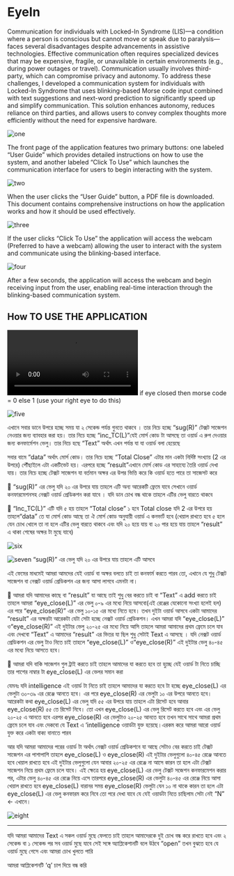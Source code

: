 # EyeIn


Communication for individuals with Locked-In Syndrome (LIS)—a condition where a person is conscious but cannot move or speak due to paralysis—faces several disadvantages despite advancements in assistive technologies. Effective communication often requires specialized devices that may be expensive, fragile, or unavailable in certain environments (e.g., during power outages or travel). Communication usually involves third-party, which can compromise privacy and autonomy.
To address these challenges, I developed a communication system for individuals with Locked-In Syndrome that uses blinking-based Morse code input combined with text suggestions and next-word prediction to significantly speed up and simplify communication. This solution enhances autonomy, reduces reliance on third parties, and allows users to convey complex thoughts more efficiently without the need for expensive hardware.


 ![one](img/front_page.PNG)

The front page of the application features two primary buttons: one labeled “User Guide” which provides detailed instructions on how to use the system, and another labeled “Click To Use” which launches the communication interface for users to begin interacting with the system.


 ![two](img/user_guide.png)

When the user clicks the “User Guide” button, a PDF file is downloaded. This document contains comprehensive instructions on how the application works and how it should be used effectively.


 ![three](img/click_to_use.png)

If the user clicks “Click To Use” the application will access the webcam (Preferred to have a webcam) allowing the user to interact with the system and communicate using the blinking-based interface.
 
![four](img/final_page.PNG)

After a few seconds, the application will access the webcam and begin receiving input from the user, enabling real-time interaction through the blinking-based communication system.






## How TO USE THE APPLICATION

<video controls src="video guide 0.mp4" title="video_guide"></video>
if eye closed then morse code = 0 else 1 (use your right eye to do this) 


![five](img/first1.png)

এখানে সবার ডানে উপরে হচ্ছে সময় যা ২ সেকেন্ড পর্যন্ত গুনতে থাকবে । তার নিচে হচ্ছে “sug(R)” টেক্সট সাজেশন নেওয়ার জন্য ব্যাবহার করা হয়। তার নিচে হচ্ছে “inc_TC(L)”যেই মোর্স কোড টা আসছে তা ওয়ার্ড এ রুপ দেওয়ার জন্য কনফার্মেশন ভেলু। তার নিচে হছে “Text” অর্থাৎ এখন পর্যন্ত যা যা ওয়ার্ড বলা হেয়েছে 

সবার বামে “data” অর্থাৎ মোর্স কোড। তার নিচে হচ্ছে  “Total Close”  এটার মান একটা নির্দিষ্ট সংখ্যায় (2 এর উপরে) পৌঁছাইলে এটা একটিভেট হয়। এরপরে হচ্ছে “result”এখানে মোর্স কোড এর সাহায্যে তৈরি ওয়ার্ড দেখা যায়। তার নিচে হচ্ছে টেক্সট সাজেশন যা বর্তমান অক্ষর এর উপর ভিত্তি করে কি ওয়ার্ড হতে পারে তা সাজেসট করে 

	“sug(R)” এর ভেলু যদি ২০ এর উপরে যায় তাহলে এটি অন্য আরেকটি ফ্রেমে যাবে সেখানে ওয়ার্ড কনফারমেশনসহ নেক্সট ওয়ার্ড প্রেডিকশন করা যাবে । যদি ডান চোখ বন্ধ থাকে তাহলে এটির ভেলু বারতে থাকবে 

	“Inc_TC(L)” এটি যদি ৫ হয় তাহলে “Total close” ১ হবে Total close যদি 2 এর উপরে হয় তাহলে“data” তে যা  মোর্স কোড আছে তা ঐ মোর্স কোড অনুযায়ী ওয়ার্ড এ কনভার্ট হবে (খেয়াল রাখতে হবে ৫ হলে যেন চোখ খোলে তা না হলে এটির ভেলু বারতে থাকবে এবং যদি ২০ হয়ে যায় বা ২০ পার হয়ে যায় তাহলে “result”  এ থাকা শেষের অক্ষর টা মুছে যাবে)



![six](img/sec.png) 


![seven](img/third.PNG) 
“sug(R)” এর ভেলু যদি ২০ এর উপরে যায় তাহলে এটি আসবে

এই ফেমের মাধমেই আমরা আমদের যেই ওয়ার্ড বা অক্ষর বলতে চাই তা কনফার্ম করতে পারব তো, এখানে যে শুধু টেক্সট সাজেশন বা নেক্সট ওয়ার্ড প্রেডিকশন এর জন্য আসা লাগবে এমনটা না।

	আমরা যদি আমাদের কাছে বা  “result” যা আছে তাই শুধু বের করতে চাই বা “Text” এ add করতে চাই তাহলে আমরা “eye_close(L)”  এর ভেলু ০-৯ এর মধ্যে নিয়ে আসবো(এই রেঞ্জের যেকোনো সংখ্যা হলেই হল) এর পরে “eye_close(R)”  এর ভেলু ১০-১৫ এর মধ্যে নিতে হবে। তখন দুইটা ওয়ার্ড আসবে একটা আমাদের “result” এর অক্ষরটা আরেকটা যেটা সেটা হচ্ছে নেক্সট ওয়ার্ড প্রেডিকশন। এখন আমরা যদি “eye_close(L)”   ও“eye_close(R)”  এই দুইটার ভেলু ২০-২৫ এর মধ্যে নিয়ে আসি তাহলে আমরা আমাদের প্রথম ফ্রেমে চলে যাব এবং দেখবো “Text” এ আমাদের “result” এর ভিতর যা ছিল শুধু সেটাই Text  এ আসছে । যদি নেক্সট ওয়ার্ড প্রেডিকশন এর ভেলু টাও নিতে চাই তাহলে “eye_close(L)”   ও“eye_close(R)”  এই দুইটার ভেলু ৪০-৪৫ এর মধ্যে নিয়ে আসতে হবে।

	আমরা যদি বাকি সাজেশন গুল ট্রাই করতে চাই তাহলে আমাদের যা করতে হবে তা হুচ্ছে যেই ওয়ার্ড টা নিতে চাচ্ছি তার পাশের নাম্বার টা eye_close(L) এর ভেলর সমান করা 

যেমনঃ যদি intelligence এই ওয়ার্ড টা নিতে চাই তাহলে আমাদের যা করতে হবে টা হচ্ছে eye_close(L) এর ভেলুটা ৩০-৩৯ এর রেঞ্জে আনতে হবে। এর পরে eye_close(R) এর ভেলুটা ১০ এর উপরে আনতে হবে। আরেকটা কথা eye_close(L) এর ভেলু যদি ৫৫ এর উপরে যায় তাহলে এটা রিসেট হবে আবার eye_close(R) ৫৫ তে রিসেট নিবে। তো এখন eye_close(L) এর ভেলু রিসেট করতে হবে এবং এর ভেলু ২০-২৫ এ আনতে হবে এরপর eye_close(R)  এর ভেলুটাও ২০-২৫ আনতে হবে তখন সাথে সাথে আমরা প্রথম ফ্রেমে চলে যাব এবং দেকবো যে Text এ ‘intelligence ওয়ার্ডটা যুক্ত হয়েছে।এরকম করে আমরা আরো ওয়ার্ড যুক্ত করে একটা বাক্য বানাতে পারব 


আর যদি আমরা আমাদের পরের ওয়ার্ড টা অর্থাৎ নেক্সট ওয়ার্ড প্রেডিকশনে যা আছে সেটাও বের করতে চাই টেক্সট সাজেশন এর পাশাপাশি  তাহলে eye_close(L) ও eye_close(R) এই দুইটার ভেলুগুলো ৪০-৪৫ রেঞ্জে আনতে হবে খেয়াল রাখতে হবে এই দুইটার ভেলুগুলো যেন আবার ২০-২৫ এর রেঞ্জে না আসে কারন তা হলে এটা টেক্সট সাজেশন নিয়ে প্রথম ফ্রেমে চলে যাবে। এই ক্ষেত্রে হয় eye_close(L) এর ভেলু টেক্সট সজেশন কনফারমেশন করার পর, এটার ভেলু ৪০-৪৫ এর রেঞ্জে নিয়ে এসে তারপরে eye_close(R)  এর ভেলুটা ৪০-৪৫ এর রেঞ্জে নিয়ে আসা খেয়াল রাখতে হবে eye_close(L) বারানর সময় eye_close(R) ভেলুটা যেন ১০ না থাকে কারন তা হলে এটা eye_close(L) এর ভেলু কনফারম করে নিবে তো পরে দেখা যাবে যে যেই ওয়ার্ডটা নিতে চাছিলাম সেটা নেই “N” <- এখানে।


 
![eight](img/fourth.png)




------------------------------------------------------------------------------------------
যদি আমরা আমাদের Text এ সকল ওয়ার্ড মুছে ফেলতে চাই তাহলে আমাদেরকে দুই চোখ বন্ধ করে রাখতে হবে এবং ২ সেকেন্ড বা ১ সেকেন্ড পর সব ওয়ার্ড মুছে যাবে সেই সঙ্গে অ্যাপ্লিকেশানটি বলে উঠবে “open” তখন বুঝতে হবে যে ওয়ার্ড মুছে গেসে এবং আমরা চোখ খুলতে পারি 


আমরা  আপ্লিকেশনটি  ‘q’ চাপ দিয়ে বন্ধ করি 
